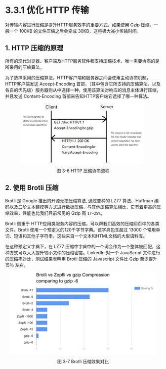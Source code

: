 # 3.3.1 优化 HTTP 传输

对传输内容进行压缩是提升HTTP服务效率的重要方式，如果使用 Gzip 压缩，一般一个 100KB 的文件压缩之后会变成 30KB，这将极大减小传输时间。

## 1. HTTP 压缩的原理

所有的现代浏览器、客户端及HTTP服务软件都支持压缩技术，唯一需要协商的是所采用的压缩算法。

为了选择采用的压缩算法，HTTP客户端和服务器之间会使用主动协商机制，HTTP客户端发送 Accept-Encoding 首部，（其中包含它所支持的压缩算法，以及各自的优先级）服务器则从中选择一种，使用该算法对响应的消息主体进行压缩，并且发送 Content-Encoding 首部来告知HTTP客户端它选择了哪一种算法。

<div  align="center">
	<img src="../assets/compress.png" width = "400"  align=center />
	<p>图 3-6 HTTP 压缩协商流程</p>
</div>

## 2. 使用 Brotli 压缩

Brotli 是 Google 推出的开源无损压缩算法, 通过变种的 LZ77 算法、Huffman 编码以及二阶文本建模等方式进行数据压缩，与其他压缩算法相比，它有着更高的压缩效率，性能也比我们目前常见的 Gzip 高 `17~25%`，

Brotli 侧重于 HTTP应用类服务内容的压缩，可以帮我们高效的压缩网页中的各类文件。Brotli 使用一个预定义的120千字节字典。该字典包含超过 13000 个常用单词、短语和其他子字符串，这些来自一个文本和HTML文档的大型语料库。 

在这种预定义字典下，在 LZ77 压缩中字典中的一个词会作为一个整体被匹配，这种方式可以大大提升较小文件的压缩密度。LinkedIn 对一个 JavaScript 文件进行的压缩率对比，测试结果表明用 Brotli 压缩的 Javascript 文件比 Gzip 至少提升 15％ 左右，

<div  align="center">
	<img src="../assets/brotli.jpeg" width = "480"  align=center />
	<p>图 3-7 Brotli 压缩效果对比</p>
</div>